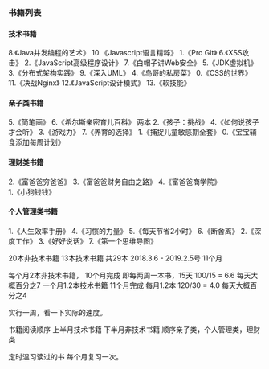 ### 书籍列表

#### 技术书籍
8.《Java并发编程的艺术》
10.《Javascript语言精粹》
1.《Pro Git》 
6.《XSS攻击》
2.《JavaScript高级程序设计》
7.《白帽子讲Web安全》
5.《JDK虚拟机》
3.《分布式架构实践》
9.《深入UML》
4.《鸟哥的私房菜》
0.《CSS的世界》
11.《决战Nginx》
12.《JavaScript设计模式》
13.《软技能》
#### 亲子类书籍
5.《简笔画》
6.《希尔斯亲密育儿百科》 两本
2.《孩子：挑战》
4.《如何说孩子才会听》
3.《游戏力》
7.《养育的选择》
1.《捕捉儿童敏感期全套》
0.《宝宝辅食添加每周计划》

#### 理财类书籍
2.《富爸爸穷爸爸》
3.《富爸爸财务自由之路》
4.《富爸爸商学院》	
1.《小狗钱钱》


#### 个人管理类书籍 
1.《人生效率手册》
4.《习惯的力量》 
5.《每天节省2小时》
6.《断舍离》 
2.《深度工作》
3.《好好说话》
7.《第一个思维导图》

20本非技术书籍
13本技术书籍
共29本
2018.3.6 - 2019.2.5号
11个月

每个月2本非技术书籍， 10个月完成
  即每两周一本书，15天 100/15 = 6.6 每天大概百分之7
一个月1.2本技术书籍 11个月完成
  每月1.2本  120/30 = 4.0 每天大概百分之4 
  
实行一周，看一下实际的速度。

书籍阅读顺序
上半月技术书籍
下半月非技术书籍
顺序亲子类，个人管理类，理财类

定时温习读过的书
每个月复习一次。
